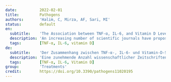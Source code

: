 ```yaml
---
date:          2022-02-01
title:         Pathogens
authors:       'Halim, C, Mirza, AF, Sari, MI'
status:        default
en:
  subtitle:    'The Association between TNF-α, IL-6, and Vitamin D Levels and COVID-19 Severity and Mortality: A Systematic Review and Meta-Analysis'
  description: 'An increasing number of scientific journals have proposed a connection between tumor necrosis factor-α (TNF-α) and interleukin-6 (IL-6) and the severity of COVID-19. Vitamin D has been discussed as a potential therapy for COVID-19 due to its immunomodulatory effects. This meta-analysis aims to determine the relationship, if any, between TNF-α, IL-6, vitamin D, and COVID-19 severity and mortality. The design of the study is a systematic review and meta-analysis. A literature search is performed using PubMed, Cochrane, ProQuest, and Google Scholar. TNF-α insignificantly increases the risk of COVID-19 severity but significantly increases the risk of COVID-19 mortality. IL-6 significantly increases the risk of COVID-19 severity and mortality. There is a statistically insignificant difference of the mean vitamin D levels between patients with severe COVID-19 and non-severe COVID-19. A vitamin D deficiency insignificantly increases the risk of mortality of COVID-19 patients. Conclusion: IL-6 is an independent prognostic factor towards COVID-19 severity and mortality.'
  tags:        [TNF-α, IL-6, vitamin D]
de:
  subtitle:    'Der Zusammenhang zwischen TNF-α-, IL-6- und Vitamin-D-Spiegeln und dem Schweregrad und der Mortalität von COVID-19: Eine systematische Überprüfung und Meta-Analyse'
  description: 'Eine zunehmende Anzahl wissenschaftlicher Zeitschriften hat einen Zusammenhang zwischen Tumornekrosefaktor-α (TNF-α) und Interleukin-6 (IL-6) und dem Schweregrad von COVID-19 vorgeschlagen. Vitamin D wurde aufgrund seiner immunmodulatorischen Wirkung als mögliche Therapie für COVID-19 diskutiert. Ziel dieser Meta-Analyse ist es, den Zusammenhang zwischen TNF-α, IL-6, Vitamin D und dem Schweregrad und der Sterblichkeit von COVID-19 zu ermitteln, falls ein solcher besteht. Bei der Studie handelt es sich um eine systematische Überprüfung und Metaanalyse. Es wurde eine Literaturrecherche in PubMed, Cochrane, ProQuest und Google Scholar durchgeführt. TNF-α erhöht das Risiko für den Schweregrad von COVID-19 nur unwesentlich, aber signifikant das Risiko für die COVID-19-Mortalität. IL-6 erhöht signifikant das Risiko für den Schweregrad und die Sterblichkeit von COVID-19. Es besteht ein statistisch nicht signifikanter Unterschied im mittleren Vitamin-D-Spiegel zwischen Patienten mit schwerer COVID-19 und nicht-schwerer COVID-19. Ein Vitamin-D-Mangel erhöht das Sterberisiko von COVID-19-Patienten nur unwesentlich. Schlussfolgerung: IL-6 ist ein unabhängiger prognostischer Faktor für den Schweregrad von COVID-19 und die Sterblichkeit.' 
  tags:        [TNF-α, IL-6, Vitamin D]
group:         'Treatments'
credit:        https://doi.org/10.3390/pathogens11020195
---
```

